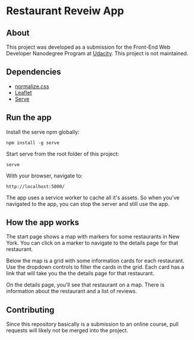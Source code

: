 # Restaurant Reveiw App

## About

This project was developed as a submission for the Front-End Web Developer Nanodegree Program at [Udacity](https://udacity.com). This project is not maintained.

## Dependencies

* [normalize.css](https://github.com/necolas/normalize.css)
* [Leaflet](https://github.com/Leaflet/Leaflet)
* [Serve](https://github.com/zeit/serve)

## Run the app

Install the serve npm globally:
```
npm install -g serve
```

Start serve from the root folder of this project:
```
serve
```

With your browser, navigate to:
```
http://localhost:5000/
```

The app uses a service worker to cache all it's assets. So when you've navigated to the app, you can stop the server and still use the app.


## How the app works

The start page shows a map with markers for some restaurants in New York. You can click on a marker to navigate to the details page for that restaurant.

Below the map is a grid with some information cards for each restaurant. Use the dropdown controls to filter the cards in the grid. Each card has a link that will take you the the details page for that restaurant.

On the details page, you'll see that restaurant on a map. There is information about the restaurant and a list of reviews.

## Contributing

Since this repository basically is a submission to an online course, pull requests will likely not be merged into the project.